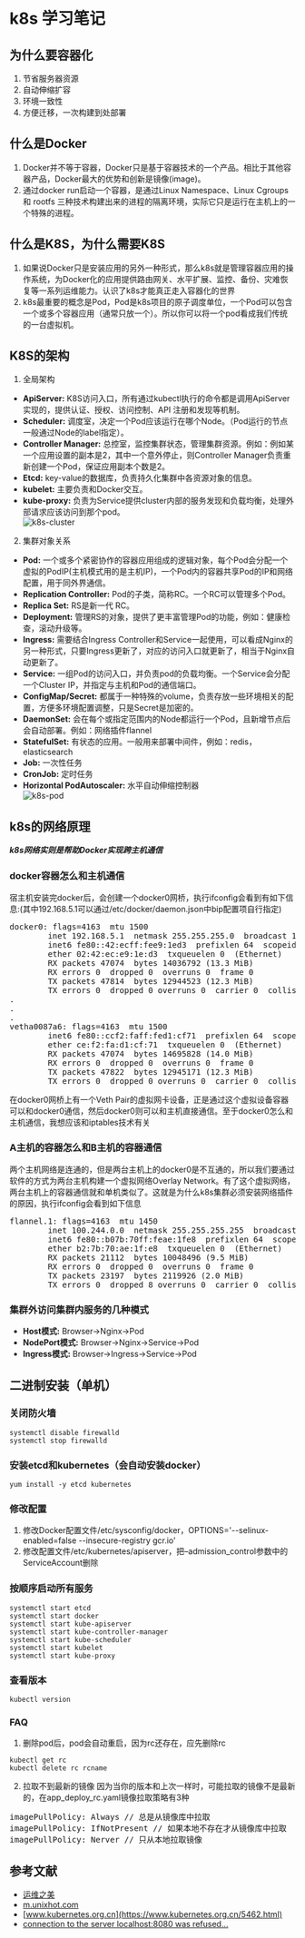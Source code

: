 # k8s 学习笔记

## 为什么要容器化
1. 节省服务器资源
2. 自动伸缩扩容
3. 环境一致性
4. 方便迁移，一次构建到处部署

## 什么是Docker
1. Docker并不等于容器，Docker只是基于容器技术的一个产品。相比于其他容器产品，Docker最大的优势和创新是镜像(image)。
2. 通过docker run启动一个容器，是通过Linux Namespace、Linux Cgroups 和 rootfs 三种技术构建出来的进程的隔离环境，实际它只是运行在主机上的一个特殊的进程。

## 什么是K8S，为什么需要K8S
1. 如果说Docker只是安装应用的另外一种形式，那么k8s就是管理容器应用的操作系统，为Docker化的应用提供路由网关、水平扩展、监控、备份、灾难恢复等一系列运维能力。认识了k8s才能真正走入容器化的世界
2. k8s最重要的概念是Pod，Pod是k8s项目的原子调度单位，一个Pod可以包含一个或多个容器应用（通常只放一个）。所以你可以将一个pod看成我们传统的一台虚拟机。

## K8S的架构
1. 全局架构<br>
- **ApiServer:** K8S访问入口，所有通过kubectl执行的命令都是调用ApiServer实现的，提供认证、授权、访问控制、API 注册和发现等机制。
- **Scheduler:** 调度室，决定一个Pod应该运行在哪个Node。（Pod运行的节点一般通过Node的label指定）。
- **Controller Manager:** 总控室，监控集群状态，管理集群资源。例如：例如某一个应用设置的副本是2，其中一个意外停止，则Controller Manager负责重新创建一个Pod，保证应用副本个数是2。
- **Etcd:** key-value的数据库，负责持久化集群中各资源对象的信息。
- **kubelet:** 主要负责和Docker交互。
- **kube-proxy:** 负责为Service提供cluster内部的服务发现和负载均衡，处理外部请求应该访问到那个pod。<br>
![k8s-cluster](https://github.com/lgfei/mybook/raw/master/notes/k8s/k8s-pod.png)
2. 集群对象关系<br>
- **Pod:** 一个或多个紧密协作的容器应用组成的逻辑对象，每个Pod会分配一个虚拟的PodIP(主机模式用的是主机IP)，一个Pod内的容器共享Pod的IP和网络配置，用于同外界通信。
- **Replication Controller:** Pod的子类，简称RC。一个RC可以管理多个Pod。
- **Replica Set:** RS是新一代 RC。
- **Deployment:** 管理RS的对象，提供了更丰富管理Pod的功能，例如：健康检查，滚动升级等。
- **Ingress:** 需要结合Ingress Controller和Service一起使用，可以看成Nginx的另一种形式，只要Ingress更新了，对应的访问入口就更新了，相当于Nginx自动更新了。
- **Service:** 一组Pod的访问入口，并负责pod的负载均衡。一个Service会分配一个Cluster IP，并指定与主机和Pod的通信端口。
- **ConfigMap/Secret:** 都属于一种特殊的volume，负责存放一些环境相关的配置，方便多环境配置调整，只是Secret是加密的。
- **DaemonSet:** 会在每个或指定范围内的Node都运行一个Pod，且新增节点后会自动部署。例如：网络插件flannel
- **StatefulSet:** 有状态的应用。一般用来部署中间件，例如：redis，elasticsearch
- **Job:** 一次性任务
- **CronJob:** 定时任务
- **Horizontal PodAutoscaler:** 水平自动伸缩控制器<br>
![k8s-pod](https://github.com/lgfei/mybook/raw/master/notes/k8s/k8s-pod.png)

## k8s的网络原理
***k8s网络实则是帮助Docker实现跨主机通信***<br>

### docker容器怎么和主机通信
宿主机安装完docker后，会创建一个docker0网桥，执行ifconfig会看到有如下信息:(其中192.168.5.1可以通过/etc/docker/daemon.json中bip配置项自行指定)
<pre>
docker0: flags=4163<UP,BROADCAST,RUNNING,MULTICAST>  mtu 1500
        inet 192.168.5.1  netmask 255.255.255.0  broadcast 192.168.5.255
        inet6 fe80::42:ecff:fee9:1ed3  prefixlen 64  scopeid 0x20<link>
        ether 02:42:ec:e9:1e:d3  txqueuelen 0  (Ethernet)
        RX packets 47074  bytes 14036792 (13.3 MiB)
        RX errors 0  dropped 0  overruns 0  frame 0
        TX packets 47814  bytes 12944523 (12.3 MiB)
        TX errors 0  dropped 0 overruns 0  carrier 0  collisions 0
.
.
.
vetha0087a6: flags=4163<UP,BROADCAST,RUNNING,MULTICAST>  mtu 1500
        inet6 fe80::ccf2:faff:fed1:cf71  prefixlen 64  scopeid 0x20<link>
        ether ce:f2:fa:d1:cf:71  txqueuelen 0  (Ethernet)
        RX packets 47074  bytes 14695828 (14.0 MiB)
        RX errors 0  dropped 0  overruns 0  frame 0
        TX packets 47822  bytes 12945171 (12.3 MiB)
        TX errors 0  dropped 0 overruns 0  carrier 0  collisions 0
</pre>
在docker0网桥上有一个Veth Pair的虚拟网卡设备，正是通过这个虚拟设备容器可以和docker0通信，然后docker0则可以和主机直接通信。至于docker0怎么和主机通信，我想应该和iptables技术有关<br>

### A主机的容器怎么和B主机的容器通信
两个主机网络是连通的，但是两台主机上的docker0是不互通的，所以我们要通过软件的方式为两台主机构建一个虚拟网络Overlay Network。有了这个虚拟网络，两台主机上的容器通信就和单机类似了。这就是为什么k8s集群必须安装网络插件的原因，执行ifconfig会看到如下信息
<pre>
flannel.1: flags=4163<UP,BROADCAST,RUNNING,MULTICAST>  mtu 1450
        inet 100.244.0.0  netmask 255.255.255.255  broadcast 0.0.0.0
        inet6 fe80::b07b:70ff:feae:1fe8  prefixlen 64  scopeid 0x20<link>
        ether b2:7b:70:ae:1f:e8  txqueuelen 0  (Ethernet)
        RX packets 21112  bytes 10048496 (9.5 MiB)
        RX errors 0  dropped 0  overruns 0  frame 0
        TX packets 23197  bytes 2119926 (2.0 MiB)
        TX errors 0  dropped 8 overruns 0  carrier 0  collisions 0
</pre>

### 集群外访问集群内服务的几种模式
- **Host模式:** Browser->Nginx->Pod
- **NodePort模式:** Browser->Nginx->Service->Pod
- **Ingress模式:** Browser->Ingress->Service->Pod

## 二进制安装（单机）

### 关闭防火墙
```shell
systemctl disable firewalld  
systemctl stop firewalld 
```

### 安装etcd和kubernetes（会自动安装docker）
```shell
yum install -y etcd kubernetes
```

### 修改配置
1. 修改Docker配置文件/etc/sysconfig/docker，OPTIONS='--selinux-enabled=false --insecure-registry gcr.io'  
2. 修改配置文件/etc/kubernetes/apiserver，把–admission_control参数中的ServiceAccount删除

### 按顺序启动所有服务
```shell
systemctl start etcd  
systemctl start docker  
systemctl start kube-apiserver  
systemctl start kube-controller-manager  
systemctl start kube-scheduler  
systemctl start kubelet  
systemctl start kube-proxy
```

### 查看版本
```shell
kubectl version
```

### FAQ
1. 删除pod后，pod会自动重启，因为rc还存在，应先删除rc
```shell
kubectl get rc
kubectl delete rc rcname
```
2. 拉取不到最新的镜像
因为当你的版本和上次一样时，可能拉取的镜像不是最新的，在app_deploy_rc.yaml镜像拉取策略有3种
<pre>
imagePullPolicy: Always // 总是从镜像库中拉取
imagePullPolicy: IfNotPresent // 如果本地不存在才从镜像库中拉取
imagePullPolicy: Nerver // 只从本地拉取镜像
</pre>

## 参考文献
- [运维之美](https://www.hi-linux.com/)
- [m.unixhot.com](http://m.unixhot.com/kubernetes/kubernetes-aliyun.html)  
- [www.kubernetes.org.cn](https://www.kubernetes.org.cn/5462.html)  
- [connection to the server localhost:8080 was refused...](https://www.jianshu.com/p/6fa06b9bbf6a) 